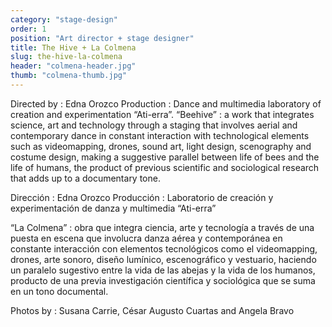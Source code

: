 ```yaml
---
category: "stage-design"
order: 1
position: "Art director + stage designer"
title: The Hive + La Colmena
slug: the-hive-la-colmena
header: "colmena-header.jpg"
thumb: "colmena-thumb.jpg"
---
```


Directed by : Edna Orozco
Production : Dance and multimedia laboratory of creation and experimentation “Ati-erra”.
“Beehive” : a work that integrates science, art and technology through a staging that involves aerial and contemporary dance in constant interaction with technological elements such as videomapping, drones, sound art, light design, scenography and costume design, making a suggestive parallel between life of bees and the life of humans, the product of previous scientific and sociological research that adds up to a documentary tone.
    
Dirección : Edna Orozco
Producción : Laboratorio de creación y experimentación de danza y multimedia “Ati-erra”

“La Colmena” : obra que integra ciencia, arte y tecnología a través de una puesta en escena que involucra danza aérea y contemporánea en constante interacción con elementos tecnológicos como el videomapping, drones, arte sonoro, diseño lumínico, escenográfico y vestuario, haciendo un paralelo sugestivo entre la vida de las abejas y la vida de los humanos, producto de una previa investigación científica y sociológica que se suma en un tono documental.

Photos by : Susana Carrie, César Augusto Cuartas and Angela Bravo
